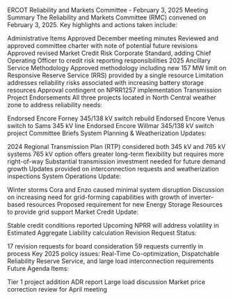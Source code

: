 ERCOT Reliability and Markets Committee - February 3, 2025
Meeting Summary
The Reliability and Markets Committee (RMC) convened on February 3, 2025. Key highlights and actions taken include:

Administrative Items
Approved December meeting minutes
Reviewed and approved committee charter with note of potential future revisions
Approved revised Market Credit Risk Corporate Standard, adding Chief Operating Officer to credit risk reporting responsibilities
2025 Ancillary Service Methodology
Approved methodology including new 157 MW limit on Responsive Reserve Service (RRS) provided by a single resource
Limitation addresses reliability risks associated with increasing battery storage resources
Approval contingent on NPRR1257 implementation
Transmission Project Endorsements
All three projects located in North Central weather zone to address reliability needs:

Endorsed Encore Forney 345/138 kV switch rebuild
Endorsed Encore Venus switch to Sams 345 kV line
Endorsed Encore Willmar 345/138 kV switch project
Committee Briefs
System Planning & Weatherization Updates:

2024 Regional Transmission Plan (RTP) considered both 345 kV and 765 kV systems
765 kV option offers greater long-term flexibility but requires more right-of-way
Substantial transmission investment needed for future demand growth
Updates provided on interconnection requests and weatherization inspections
System Operations Update:

Winter storms Cora and Enzo caused minimal system disruption
Discussion on increasing need for grid-forming capabilities with growth of inverter-based resources
Proposed requirement for new Energy Storage Resources to provide grid support
Market Credit Update:

Stable credit conditions reported
Upcoming NPRR will address volatility in Estimated Aggregate Liability calculation
Revision Request Status:

17 revision requests for board consideration
59 requests currently in process
Key 2025 policy issues: Real-Time Co-optimization, Dispatchable Reliability Reserve Service, and large load interconnection requirements
Future Agenda Items:

Tier 1 project addition
ADR report
Large load discussion
Market price correction review for April meeting